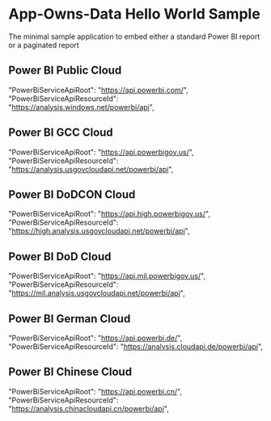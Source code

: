 # App-Owns-Data Hello World Sample
The minimal sample application to embed either a standard Power BI report or a paginated report


## Power BI Public Cloud
"PowerBiServiceApiRoot": "https://api.powerbi.com/",
"PowerBiServiceApiResourceId": "https://analysis.windows.net/powerbi/api",

## Power BI GCC Cloud
"PowerBiServiceApiRoot": "https://api.powerbigov.us/",
"PowerBiServiceApiResourceId": "https://analysis.usgovcloudapi.net/powerbi/api",

## Power BI DoDCON Cloud
"PowerBiServiceApiRoot": "https://api.high.powerbigov.us/",
"PowerBiServiceApiResourceId": "https://high.analysis.usgovcloudapi.net/powerbi/api",

## Power BI DoD Cloud
"PowerBiServiceApiRoot": "https://api.mil.powerbigov.us/",
"PowerBiServiceApiResourceId": "https://mil.analysis.usgovcloudapi.net/powerbi/api",

## Power BI German Cloud
"PowerBiServiceApiRoot": "https://api.powerbi.de/",
"PowerBiServiceApiResourceId": "https://analysis.cloudapi.de/powerbi/api",

## Power BI Chinese Cloud
"PowerBiServiceApiRoot": "https://api.powerbi.cn/",
"PowerBiServiceApiResourceId": "https://analysis.chinacloudapi.cn/powerbi/api",